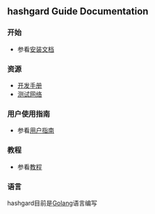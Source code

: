 ## hashgard Guide  Documentation

### 开始

-  参看[安装文档](./Guide/installation.md)

### 资源

- [开发手册](../README.md)
- [测试网络](../test/README.md)



### 用户使用指南

- 参看[用户指南](UsersGuide/README.md)



### 教程

- 参看[教程](Guide/README.md)



### 语言

hashgard目前是[Golang](https://golang.org/)语言编写